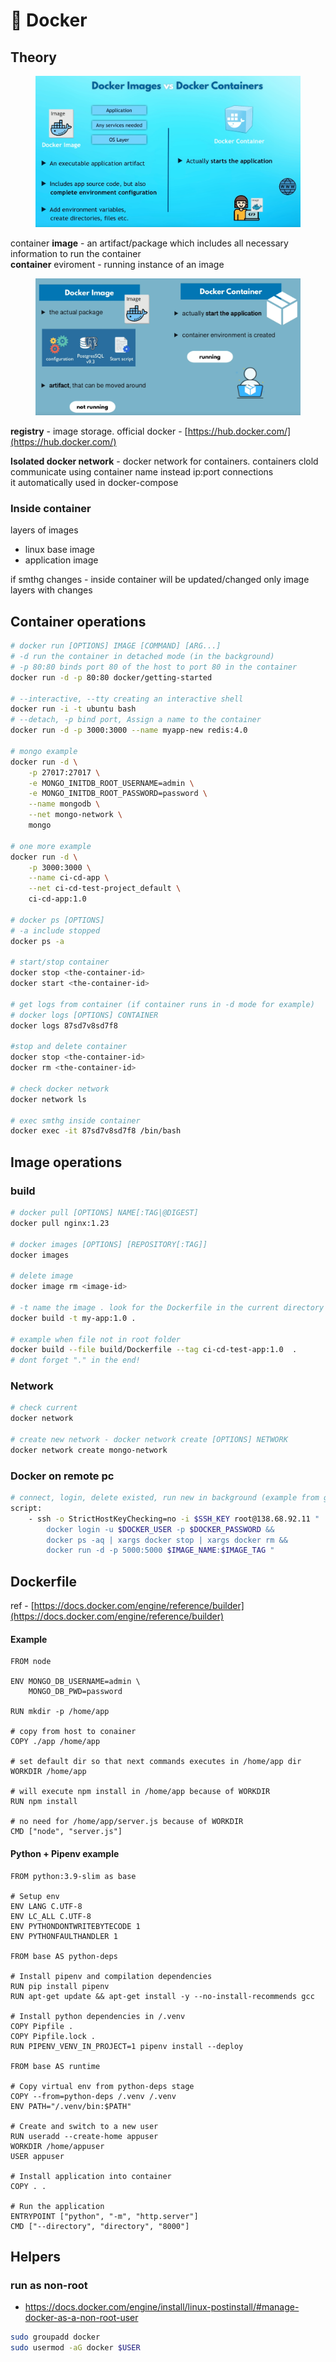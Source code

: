 # 🐋 Docker

## Theory

<figure><img src="../../.gitbook/assets/image (4) (3).png" alt=""><figcaption></figcaption></figure>

container **image** - an artifact/package which includes all necessary information to run the container\
**container** eviroment - running instance of an image

<figure><img src="../../.gitbook/assets/image (2) (3).png" alt=""><figcaption></figcaption></figure>

**registry** - image storage. official docker - [https://hub.docker.com/](https://hub.docker.com/)

**Isolated docker network** - docker network for containers. containers clold communicate using container name instead ip:port connections\
it automatically used in docker-compose

### Inside container

layers of images

* linux base image
* application image

if smthg changes - inside container will be updated/changed only image layers with changes

## Container operations

```bash
# docker run [OPTIONS] IMAGE [COMMAND] [ARG...]
# -d run the container in detached mode (in the background)
# -p 80:80 binds port 80 of the host to port 80 in the container
docker run -d -p 80:80 docker/getting-started

# --interactive, --tty creating an interactive shell
docker run -i -t ubuntu bash
# --detach, -p bind port, Assign a name to the container
docker run -d -p 3000:3000 --name myapp-new redis:4.0

# mongo example
docker run -d \
    -p 27017:27017 \
    -e MONGO_INITDB_ROOT_USERNAME=admin \
    -e MONGO_INITDB_ROOT_PASSWORD=password \
    --name mongodb \
    --net mongo-network \
    mongo
    
# one more example
docker run -d \
    -p 3000:3000 \
    --name ci-cd-app \
    --net ci-cd-test-project_default \
    ci-cd-app:1.0

# docker ps [OPTIONS] 
# -a include stopped
docker ps -a 

# start/stop container
docker stop <the-container-id>
docker start <the-container-id>

# get logs from container (if container runs in -d mode for example)
# docker logs [OPTIONS] CONTAINER
docker logs 87sd7v8sd7f8

#stop and delete container
docker stop <the-container-id>
docker rm <the-container-id>

# check docker network
docker network ls

# exec smthg inside container
docker exec -it 87sd7v8sd7f8 /bin/bash
```

## Image operations

### build

```bash
# docker pull [OPTIONS] NAME[:TAG|@DIGEST]
docker pull nginx:1.23

# docker images [OPTIONS] [REPOSITORY[:TAG]]
docker images

# delete image
docker image rm <image-id>

# -t name the image . look for the Dockerfile in the current directory
docker build -t my-app:1.0 .

# example when file not in root folder
docker build --file build/Dockerfile --tag ci-cd-test-app:1.0  .
# dont forget "." in the end!
```

### Network

```bash
# check current
docker network

# create new network - docker network create [OPTIONS] NETWORK
docker network create mongo-network
```

### Docker on remote pc

```bash
# connect, login, delete existed, run new in background (example from gitlab ci)
script:
    - ssh -o StrictHostKeyChecking=no -i $SSH_KEY root@138.68.92.11 "
        docker login -u $DOCKER_USER -p $DOCKER_PASSWORD &&
        docker ps -aq | xargs docker stop | xargs docker rm && 
        docker run -d -p 5000:5000 $IMAGE_NAME:$IMAGE_TAG " 
```

## Dockerfile

ref - [https://docs.docker.com/engine/reference/builder](https://docs.docker.com/engine/reference/builder)

#### Example

```docker
FROM node

ENV MONGO_DB_USERNAME=admin \
    MONGO_DB_PWD=password

RUN mkdir -p /home/app

# copy from host to conainer
COPY ./app /home/app

# set default dir so that next commands executes in /home/app dir
WORKDIR /home/app

# will execute npm install in /home/app because of WORKDIR
RUN npm install

# no need for /home/app/server.js because of WORKDIR
CMD ["node", "server.js"]
```

#### Python + Pipenv example <a href="#remove-a-container-using-the-cli" id="remove-a-container-using-the-cli"></a>

```docker
FROM python:3.9-slim as base

# Setup env
ENV LANG C.UTF-8
ENV LC_ALL C.UTF-8
ENV PYTHONDONTWRITEBYTECODE 1
ENV PYTHONFAULTHANDLER 1

FROM base AS python-deps

# Install pipenv and compilation dependencies
RUN pip install pipenv
RUN apt-get update && apt-get install -y --no-install-recommends gcc

# Install python dependencies in /.venv
COPY Pipfile .
COPY Pipfile.lock .
RUN PIPENV_VENV_IN_PROJECT=1 pipenv install --deploy

FROM base AS runtime

# Copy virtual env from python-deps stage
COPY --from=python-deps /.venv /.venv
ENV PATH="/.venv/bin:$PATH"

# Create and switch to a new user
RUN useradd --create-home appuser
WORKDIR /home/appuser
USER appuser

# Install application into container
COPY . .

# Run the application
ENTRYPOINT ["python", "-m", "http.server"]
CMD ["--directory", "directory", "8000"]
```

## Helpers

### run as non-root

- https://docs.docker.com/engine/install/linux-postinstall/#manage-docker-as-a-non-root-user
```bash
sudo groupadd docker
sudo usermod -aG docker $USER
```